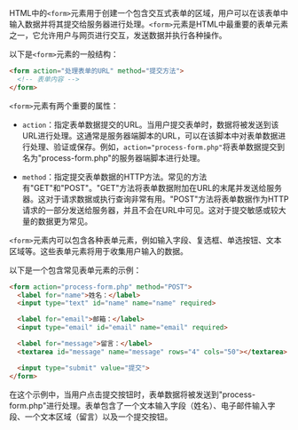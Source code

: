 HTML中的`<form>`元素用于创建一个包含交互式表单的区域，用户可以在该表单中输入数据并将其提交给服务器进行处理。`<form>`元素是HTML中最重要的表单元素之一，它允许用户与网页进行交互，发送数据并执行各种操作。

以下是`<form>`元素的一般结构：

```html
<form action="处理表单的URL" method="提交方法">
  <!-- 表单内容 -->
</form>
```

`<form>`元素有两个重要的属性：

- `action`：指定表单数据提交的URL。当用户提交表单时，数据将被发送到该URL进行处理。这通常是服务器端脚本的URL，可以在该脚本中对表单数据进行处理、验证或保存。例如，`action="process-form.php"`将表单数据提交到名为"process-form.php"的服务器端脚本进行处理。

- `method`：指定提交表单数据的HTTP方法。常见的方法有"GET"和"POST"。"GET"方法将表单数据附加在URL的末尾并发送给服务器。这对于请求数据或执行查询非常有用。"POST"方法将表单数据作为HTTP请求的一部分发送给服务器，并且不会在URL中可见。这对于提交敏感或较大量的数据更为常见。

`<form>`元素内可以包含各种表单元素，例如输入字段、复选框、单选按钮、文本区域等。这些表单元素将用于收集用户输入的数据。

以下是一个包含常见表单元素的示例：

```html
<form action="process-form.php" method="POST">
  <label for="name">姓名：</label>
  <input type="text" id="name" name="name" required>

  <label for="email">邮箱：</label>
  <input type="email" id="email" name="email" required>

  <label for="message">留言：</label>
  <textarea id="message" name="message" rows="4" cols="50"></textarea>

  <input type="submit" value="提交">
</form>
```

在这个示例中，当用户点击提交按钮时，表单数据将被发送到"process-form.php"进行处理。表单包含了一个文本输入字段（姓名）、电子邮件输入字段、一个文本区域（留言）以及一个提交按钮。